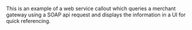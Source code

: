 This is an example of a web service callout which queries a merchant gateway using a SOAP api request and displays the information in a UI for quick referencing.
